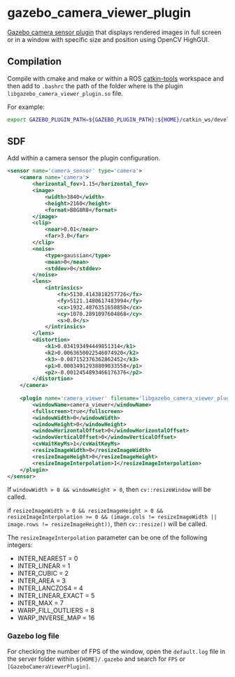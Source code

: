 # gazebo_camera_viewer_plugin

[Gazebo camera sensor plugin](https://classic.gazebosim.org/tutorials?tut=ros_gzplugins) that displays rendered images in full screen or in a window with specific size and position using OpenCV HighGUI.


## Compilation

Compile with cmake and make or within a ROS [catkin-tools](https://catkin-tools.readthedocs.io/) workspace and then add to `.bashrc` the path of the folder where is the plugin `libgazebo_camera_viewer_plugin.so` file.

For example:
```bash
export GAZEBO_PLUGIN_PATH=${GAZEBO_PLUGIN_PATH}:${HOME}/catkin_ws/devel/lib
```


## SDF

Add within a camera sensor the plugin configuration.

```xml
<sensor name='camera_sensor' type='camera'>
    <camera name='camera'>
        <horizontal_fov>1.15</horizontal_fov>
        <image>
            <width>3840</width>
            <height>2160</height>
            <format>B8G8R8</format>
        </image>
        <clip>
            <near>0.01</near>
            <far>3.0</far>
        </clip>
        <noise>
            <type>gaussian</type>
            <mean>0</mean>
            <stddev>0</stddev>
        </noise>
        <lens>
            <intrinsics>
                <fx>5130.4143818257726</fx>
                <fy>5121.1480617483994</fy>
                <cx>1932.4876351658850</cx>
                <cy>1070.2891097604868</cy>
                <s>0.0</s>
            </intrinsics>
        </lens>
        <distortion>
            <k1>0.034193494449851314</k1>
            <k2>0.0063650022546074920</k2>
            <k3>-0.087152376362862452</k3>
            <p1>0.00034912938809033558</p1>
            <p2>-0.0012454893466176376</p2>
        </distortion>
    </camera>
    
    <plugin name='camera_viewer' filename='libgazebo_camera_viewer_plugin.so'>
        <windowName>camera_viewer</windowName>
        <fullscreen>true</fullscreen>
        <windowWidth>0</windowWidth>
        <windowHeight>0</windowHeight>
        <windowHorizontalOffset>0</windowHorizontalOffset>
        <windowVerticalOffset>0</windowVerticalOffset>
        <cvWaitKeyMs>1</cvWaitKeyMs>
        <resizeImageWidth>0</resizeImageWidth>
        <resizeImageHeight>0</resizeImageHeight>
        <resizeImageInterpolation>1</resizeImageInterpolation>
    </plugin>
</sensor>
```

If `windowWidth > 0 && windowHeight > 0`, then `cv::resizeWindow` will be called.

if `resizeImageWidth > 0 && resizeImageHeight > 0 && resizeImageInterpolation >= 0 && (image.cols != resizeImageWidth || image.rows != resizeImageHeight))`, then `cv::resize()` will be called. 

The `resizeImageInterpolation` parameter can be one of the following integers:
- INTER_NEAREST      = 0
- INTER_LINEAR       = 1
- INTER_CUBIC        = 2
- INTER_AREA         = 3
- INTER_LANCZOS4     = 4
- INTER_LINEAR_EXACT = 5
- INTER_MAX          = 7
- WARP_FILL_OUTLIERS = 8
- WARP_INVERSE_MAP   = 16


### Gazebo log file

For checking the number of FPS of the window, open the `default.log` file in the server folder within `${HOME}/.gazebo` and search for `FPS` or `[GazeboCameraViewerPlugin]`.
